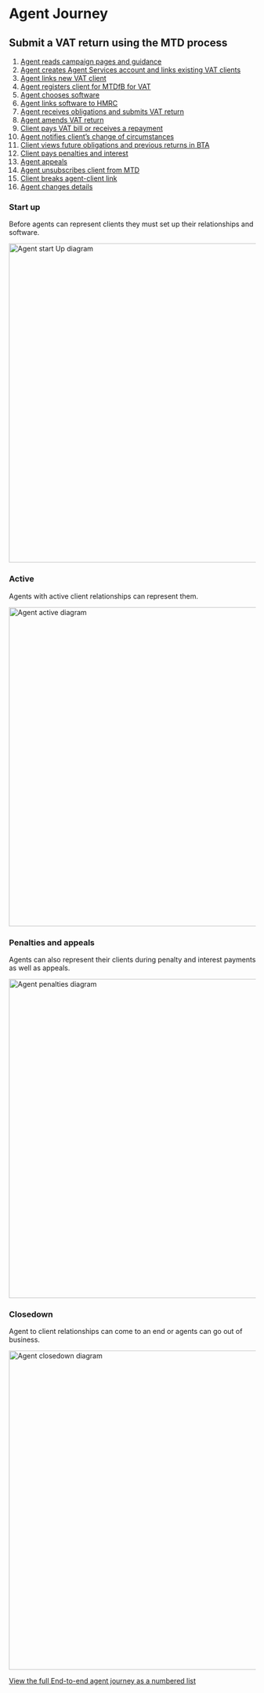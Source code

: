 # Agent Journey

## Submit a VAT return using the MTD process

1. [Agent reads campaign pages and guidance](#read-campaign-pages-and-guidance)
2. [Agent creates Agent Services account and links existing VAT clients](#create-agent-services-account-and-link-existing-vat-clients)
3. [Agent links new VAT client](#link-new-vat-client)
4. [Agent registers client for MTDfB for VAT](#register-client-for-vat-mtd)
5. [Agent chooses software](#choose-software)
6. [Agent links software to HMRC](#link-software-to-hmrc)
7. [Agent receives obligations and submits VAT return](#retrieve-obligations-and-submit-vat-return)
8. [Agent amends VAT return](#amend-vat-return)
9. [Client pays VAT bill or receives a repayment](#pay-vat-or-get-repayment)
10. [Agent notifies client’s change of circumstances](#notify-client-change-of-circumstances)
11. [Client views future obligations and previous returns in BTA](#view-future-obligations-and-previous-returns)
12. [Client pays penalties and interest](#pay-penalties-and-interest)
13. [Agent appeals](#appeal)
14. [Agent unsubscribes client from MTD](#unsubscribe-client-from-vat-mtd)
15. [Client breaks agent-client link](#client-breaks-link)
16. [Agent changes details](#change-details)

### Start up

Before agents can represent clients they must set up their relationships and software.

<img src="documentation/figures/agent-start-up.png"
alt="Agent start Up diagram" style="width:650px;" />

### Active

Agents with active client relationships can represent them.

<img src="documentation/figures/agent-active.png"
alt="Agent active diagram" style="width:650px;" />

### Penalties and appeals

Agents can also represent their clients during penalty and interest payments as well as appeals.

<img src="documentation/figures/agent-penalties.png"
alt="Agent penalties diagram" style="width:650px;" />

### Closedown

Agent to client relationships can come to an end or agents can go out of business.

<img src="documentation/figures/agent-closedown.png"
alt="Agent closedown diagram" style="width:650px;" />

[View the full End-to-end agent journey as a numbered list](#submit-a-vat-return-using-the-mtd-process)
